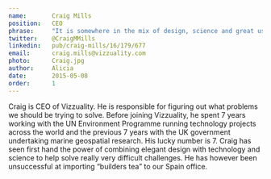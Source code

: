 ```yaml
---
name:       Craig Mills
position:   CEO
phrase:     "It is somewhere in the mix of design, science and great user experience where we create the stories that matter"
twitter:    @CraigMMills
linkedin:   pub/craig-mills/16/179/677
email:      craig.mills@vizzuality.com
photo:      Craig.jpg
author:     Alicia
date:       2015-05-08
order: 		1
---
```


Craig is CEO of Vizzuality.  He is responsible for figuring out what problems we should be trying to solve. Before joining Vizzuality, he spent 7 years working with the UN Environment Programme running technology projects across the world and the previous 7 years with the UK government undertaking marine geospatial research. 
His lucky number is 7. Craig has seen first hand the power of combining elegant design with technology and science to help solve really very difficult challenges. He has however been unsuccessful at importing “builders tea” to our Spain office.